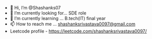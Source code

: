 - 👋 Hi, I’m @Shashanks07
- 👀 I’m currently looking for... SDE role
- 🌱 I’m currently learning ... B.tech(IT) final year
- 📫 How to reach me ... shashanksrivastava0097@gmail.com
-  Leetcode profile - https://leetcode.com/shashanksrivastava0097/

<!---
Shashanks07/Shashanks07 is a ✨ special ✨ repository because its `README.md` (this file) appears on your GitHub profile.
You can click the Preview link to take a look at your changes.
--->
